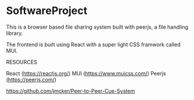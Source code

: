 # SoftwareProject

This is a browser based file sharing system built with peerjs, a file handling library.

The frontend is built using React with a super light CSS framwork called MUI. 

RESOURCES

React (https://reactjs.org/)
MUI (https://www.muicss.com/)
Peerjs (https://peerjs.com/)

https://github.com/jmcker/Peer-to-Peer-Cue-System

